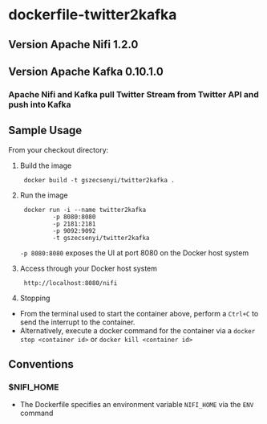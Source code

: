 # dockerfile-twitter2kafka
## Version Apache Nifi 1.2.0 
## Version Apache Kafka 0.10.1.0

### Apache Nifi and Kafka pull Twitter Stream from Twitter API and push into Kafka

## Sample Usage

From your checkout directory:
		
1. Build the image

        docker build -t gszecsenyi/twitter2kafka .
		
2. Run the image 

		docker run -i --name twitter2kafka 
				-p 8080:8080 
				-p 2181:2181 
				-p 9092:9092 
				-t gszecsenyi/twitter2kafka 


	`-p 8080:8080`
	exposes the UI at port 8080 on the Docker host system
		
3. Access through your Docker host system
 	
		http://localhost:8080/nifi
		
5. Stopping
		
* From the terminal used to start the container above, perform a `Ctrl+C` to send the interrupt to the container.
* Alternatively, execute a docker command for the container via a `docker stop <container id>` or `docker kill <container id>`

		
## Conventions
### $NIFI_HOME
- The Dockerfile specifies an environment variable `NIFI_HOME` via the `ENV` command


